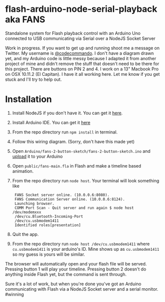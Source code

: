 # flash-arduino-node-serial-playback aka FANS
Standalone system for Flash playback control with an Arduino Uno connected to USB communicating via Serial over a NodeJS Socket Server

Work in progress. If you want to get up and running shoot me a message on Twitter. My username is [@codecommando](https://twitter.com/codecommando). I don't have a diagram drawn yet, and my Arduino code is little messy because I adapted it from another project of mine and didn't remove the stuff that doesn't need to be there for this project. There are buttons on PIN 2 and 4. I work on a 13" Macbook Pro on OSX 10.11.2 (El Capitan). I have it all working here. Let me know if you get stuck and I'll try to help out.


# Installation
1. Install NodeJS if you don't have it. You can get it [here](https://nodejs.org/en/).
2. Install Arduino IDE. You can get it [here](https://www.arduino.cc/en/Main/Software)
3. From the repo directory run `npm install` in terminal.
4. Follow this wiring diagram. (Sorry, don't have this made yet)
5. Open `Arduino/fans-2-button-sketch/fans-2-button-sketch.ino` and [upload](https://www.arduino.cc/en/main/howto) it to your Arduino
6. Open `public/fans-main.fla` in Flash and make a timeline based animation.
7. From the repo directory run `node host`. Your terminal will look something like

		FANS Socket server online. (10.0.0.6:8080).
		FANS Communication Server online. (10.0.0.6:8124).
		Launching browser.
		COMM Port Scan - Quit server and run again $ node host /dev/modemxxx
		/dev/cu.Bluetooth-Incoming-Port
		/dev/cu.usbmodem1411
		Identified roles[presentation]

8. Quit the app.
9. From the repo directory run `node host /dev/cu.usbmodem1411` where `cu.usbmodem1411` is your arduino's ID. Mine shows up as `cu.usbmodem1411` so my guess is yours will be similar.

The browser will automatically open and your flash file will be served. Pressing button 1 will play your timeline. Pressing button 2 doesn't do anything inside Flash yet, but the command is sent through.

Sure it's a lot of work, but when you're done you've got an Arduino communicating with Flash via a NodeJS Socket server and a serial monitor. #winning




